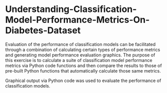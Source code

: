 # Understanding-Classification-Model-Performance-Metrics-On-Diabetes-Dataset


Evaluation of the performance of classification models can be facilitated through a combination of calculating certain
types of performance metrics and generating model performance evaluation graphics. 
The purpose of this exercise is to calculate a suite of classification model performance metrics via Python code functions and then compare the results to those of pre-built Python functions that automatically calculate
those same metrics. 

Graphical output via Python code was used to evaluate
the performance of classification models.
